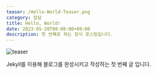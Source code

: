 ```yaml
---
teaser: /Hello-World-Teaser.png
category: 잡담
title: Hello, World!
date: 2023-05-20T00:08:00+09:00
description: 첫 번째로 하는 정식 포스팅입니다.
---
```


![teaser](/Hello-World-Teaser.png)

Jekyll를 이용해 블로그를 완성시키고 작성하는 첫 번째 글 입니다. 